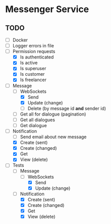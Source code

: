# Messenger Service

## TODO

- [ ] Docker
- [ ] Logger errors in file
- [ ] Permission requests
    - [x] Is authenticated
    - [x] Is active
    - [x] Is superuser
    - [x] Is customer
    - [x] Is freelancer
- [ ] Message
    - [ ] WebSockets
        - [x] Send
        - [x] Update (change)
        - [ ] Delete (by message id **and** sender id)
    - [ ] Get all for dialogue (pagination)
    - [ ] Get all dialogues
    - [ ] Get dialogue
- [ ] Notification
    - [ ] Send email about new message
    - [x] Create (sent)
    - [x] Create (changed)
    - [x] Get
    - [x] View (delete)
- [ ] Tests
    - [ ] Message
        - [ ] WebSockets
            - [x] Send
            - [x] Update (change)
    - [ ] Notification
        - [x] Create (sent)
        - [x] Create (changed)
        - [x] Get
        - [x] View (delete)
